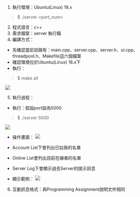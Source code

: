 1. 執行環境：Ubuntu(Linux) 18.x
> $ ./server <port_num>
> 
2. 程式語言：c++
3. 需求檔案：server 執行檔
4. 編譯方式：
*  先確認當前目錄有：main.cpp、server.cpp、server.h、ui.cpp、threadpool.h、Makefile這六個檔案
*  確認環境位於Ubuntu(Linux) 18.x下
*  執行：
> $ make all
>
![](https://i.imgur.com/LRlJPnR.png)


5. 執行過程：
*  執行：假設port設為5000
> $ ./server 5000
>
![](https://i.imgur.com/Y83RL28.png)


*  操作畫面：
![](https://i.imgur.com/cd9czFj.png)

*  Account List下會列出已註冊的名單
*  Online List會列出目前在線者的名單
*  Server Log下會顯示過去Server的提示訊息
*  顯示範例：
![](https://i.imgur.com/dhiM50p.png)

6. 互動訊息格式：與Programming Assignment說明文件相同

